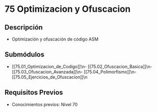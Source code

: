 # 75 Optimizacion y Ofuscacion

## Descripción
- Optimización y ofuscación de código ASM

## Submódulos
- [[75.01_Optimizacion_de_Codigo]]\n- [[75.02_Ofuscacion_Basica]]\n- [[75.03_Ofuscacion_Avanzada]]\n- [[75.04_Polimorfismo]]\n- [[75.05_Ejercicios_de_Ofuscacion]]\n

## Requisitos Previos
- Conocimientos previos: Nivel 70
